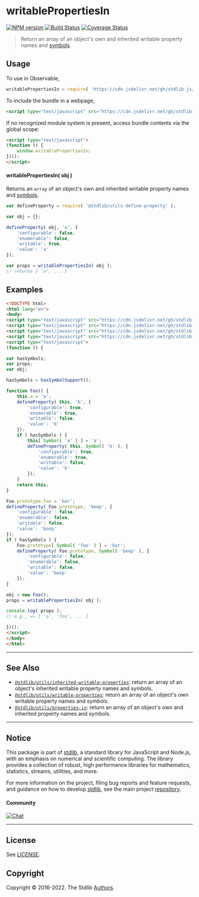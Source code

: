 <!--

@license Apache-2.0

Copyright (c) 2018 The Stdlib Authors.

Licensed under the Apache License, Version 2.0 (the "License");
you may not use this file except in compliance with the License.
You may obtain a copy of the License at

   http://www.apache.org/licenses/LICENSE-2.0

Unless required by applicable law or agreed to in writing, software
distributed under the License is distributed on an "AS IS" BASIS,
WITHOUT WARRANTIES OR CONDITIONS OF ANY KIND, either express or implied.
See the License for the specific language governing permissions and
limitations under the License.

-->

# writablePropertiesIn

[![NPM version][npm-image]][npm-url] [![Build Status][test-image]][test-url] [![Coverage Status][coverage-image]][coverage-url] <!-- [![dependencies][dependencies-image]][dependencies-url] -->

> Return an array of an object's own and inherited writable property names and [symbols][@stdlib/symbol/ctor].



<section class="usage">

## Usage

To use in Observable,

```javascript
writablePropertiesIn = require( 'https://cdn.jsdelivr.net/gh/stdlib-js/utils-writable-properties-in@umd/bundle.js' )
```

To include the bundle in a webpage,

```html
<script type="text/javascript" src="https://cdn.jsdelivr.net/gh/stdlib-js/utils-writable-properties-in@umd/bundle.js"></script>
```

If no recognized module system is present, access bundle contents via the global scope:

```html
<script type="text/javascript">
(function () {
    window.writablePropertiesIn;
})();
</script>
```

#### writablePropertiesIn( obj )

Returns an `array` of an object's own and inherited writable property names and [symbols][@stdlib/symbol/ctor].

```javascript
var defineProperty = require( '@stdlib/utils-define-property' );

var obj = {};

defineProperty( obj, 'a', {
    'configurable': false,
    'enumerable': false,
    'writable': true,
    'value': 'a'
});

var props = writablePropertiesIn( obj );
// returns [ 'a', ... ]
```

</section>

<!-- /.usage -->

<section class="notes">

</section>

<!-- /.notes -->

<section class="examples">

## Examples

<!-- eslint no-undef: "error" -->

```html
<!DOCTYPE html>
<html lang="en">
<body>
<script type="text/javascript" src="https://cdn.jsdelivr.net/gh/stdlib-js/utils-define-property@umd/bundle.js"></script>
<script type="text/javascript" src="https://cdn.jsdelivr.net/gh/stdlib-js/assert-has-symbol-support@umd/bundle.js"></script>
<script type="text/javascript" src="https://cdn.jsdelivr.net/gh/stdlib-js/symbol-ctor@umd/bundle.js"></script>
<script type="text/javascript" src="https://cdn.jsdelivr.net/gh/stdlib-js/utils-writable-properties-in@umd/bundle.js"></script>
<script type="text/javascript">
(function () {

var hasSymbols;
var props;
var obj;

hasSymbols = hasSymbolSupport();

function Foo() {
    this.a = 'a';
    defineProperty( this, 'b', {
        'configurable': true,
        'enumerable': true,
        'writable': false,
        'value': 'b'
    });
    if ( hasSymbols ) {
        this[ Symbol( 'a' ) ] = 'a';
        defineProperty( this, Symbol( 'b' ), {
            'configurable': true,
            'enumerable': true,
            'writable': false,
            'value': 'b'
        });
    }
    return this;
}

Foo.prototype.foo = 'bar';
defineProperty( Foo.prototype, 'beep', {
    'configurable': false,
    'enumerable': false,
    'writable': false,
    'value': 'boop'
});
if ( hasSymbols ) {
    Foo.prototype[ Symbol( 'foo' ) ] = 'bar';
    defineProperty( Foo.prototype, Symbol( 'beep' ), {
        'configurable': false,
        'enumerable': false,
        'writable': false,
        'value': 'boop'
    });
}

obj = new Foo();
props = writablePropertiesIn( obj );

console.log( props );
// e.g., => [ 'a', 'foo', ... ]

})();
</script>
</body>
</html>
```

</section>

<!-- /.examples -->

<!-- Section for related `stdlib` packages. Do not manually edit this section, as it is automatically populated. -->

<section class="related">

* * *

## See Also

-   <span class="package-name">[`@stdlib/utils/inherited-writable-properties`][@stdlib/utils/inherited-writable-properties]</span><span class="delimiter">: </span><span class="description">return an array of an object's inherited writable property names and symbols.</span>
-   <span class="package-name">[`@stdlib/utils/writable-properties`][@stdlib/utils/writable-properties]</span><span class="delimiter">: </span><span class="description">return an array of an object's own writable property names and symbols.</span>
-   <span class="package-name">[`@stdlib/utils/properties-in`][@stdlib/utils/properties-in]</span><span class="delimiter">: </span><span class="description">return an array of an object's own and inherited property names and symbols.</span>

</section>

<!-- /.related -->

<!-- Section for all links. Make sure to keep an empty line after the `section` element and another before the `/section` close. -->


<section class="main-repo" >

* * *

## Notice

This package is part of [stdlib][stdlib], a standard library for JavaScript and Node.js, with an emphasis on numerical and scientific computing. The library provides a collection of robust, high performance libraries for mathematics, statistics, streams, utilities, and more.

For more information on the project, filing bug reports and feature requests, and guidance on how to develop [stdlib][stdlib], see the main project [repository][stdlib].

#### Community

[![Chat][chat-image]][chat-url]

---

## License

See [LICENSE][stdlib-license].


## Copyright

Copyright &copy; 2016-2022. The Stdlib [Authors][stdlib-authors].

</section>

<!-- /.stdlib -->

<!-- Section for all links. Make sure to keep an empty line after the `section` element and another before the `/section` close. -->

<section class="links">

[npm-image]: http://img.shields.io/npm/v/@stdlib/utils-writable-properties-in.svg
[npm-url]: https://npmjs.org/package/@stdlib/utils-writable-properties-in

[test-image]: https://github.com/stdlib-js/utils-writable-properties-in/actions/workflows/test.yml/badge.svg?branch=main
[test-url]: https://github.com/stdlib-js/utils-writable-properties-in/actions/workflows/test.yml?query=branch:main

[coverage-image]: https://img.shields.io/codecov/c/github/stdlib-js/utils-writable-properties-in/main.svg
[coverage-url]: https://codecov.io/github/stdlib-js/utils-writable-properties-in?branch=main

<!--

[dependencies-image]: https://img.shields.io/david/stdlib-js/utils-writable-properties-in.svg
[dependencies-url]: https://david-dm.org/stdlib-js/utils-writable-properties-in/main

-->

[chat-image]: https://img.shields.io/gitter/room/stdlib-js/stdlib.svg
[chat-url]: https://gitter.im/stdlib-js/stdlib/

[stdlib]: https://github.com/stdlib-js/stdlib

[stdlib-authors]: https://github.com/stdlib-js/stdlib/graphs/contributors

[umd]: https://github.com/umdjs/umd
[es-module]: https://developer.mozilla.org/en-US/docs/Web/JavaScript/Guide/Modules

[deno-url]: https://github.com/stdlib-js/utils-writable-properties-in/tree/deno
[umd-url]: https://github.com/stdlib-js/utils-writable-properties-in/tree/umd
[esm-url]: https://github.com/stdlib-js/utils-writable-properties-in/tree/esm

[stdlib-license]: https://raw.githubusercontent.com/stdlib-js/utils-writable-properties-in/main/LICENSE

[@stdlib/symbol/ctor]: https://github.com/stdlib-js/symbol-ctor/tree/umd

<!-- <related-links> -->

[@stdlib/utils/inherited-writable-properties]: https://github.com/stdlib-js/utils-inherited-writable-properties/tree/umd

[@stdlib/utils/writable-properties]: https://github.com/stdlib-js/utils-writable-properties/tree/umd

[@stdlib/utils/properties-in]: https://github.com/stdlib-js/utils-properties-in/tree/umd

<!-- </related-links> -->

</section>

<!-- /.links -->
